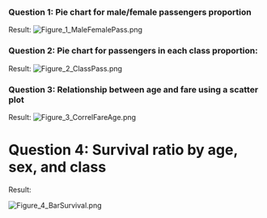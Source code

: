 ### Question 1: Pie chart for male/female passengers proportion

Result:
![Figure_1_MaleFemalePass.png](..%2F..%2FCFG%2FS_WK3_Visualisations%2FFigure_1_MaleFemalePass.png)

### Question 2: Pie chart for passengers in each class proportion:

Result:
![Figure_2_ClassPass.png](..%2F..%2FCFG%2FS_WK3_Visualisations%2FFigure_2_ClassPass.png)

### Question 3: Relationship between age and fare using a scatter plot

Result:
![Figure_3_CorrelFareAge.png](..%2F..%2FCFG%2FS_WK3_Visualisations%2FFigure_3_CorrelFareAge.png)

# Question 4: Survival ratio by age, sex, and class

Result:

![Figure_4_BarSurvival.png](..%2F..%2FCFG%2FS_WK3_Visualisations%2FFigure_4_BarSurvival.png)